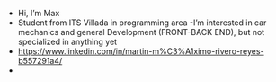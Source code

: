- Hi, I’m Max
- Student from ITS Villada in programming area 
-I’m interested in car mechanics and general Development (FRONT-BACK END), but not specialized in anything yet
- https://www.linkedin.com/in/martin-m%C3%A1ximo-rivero-reyes-b557291a4/
- 

